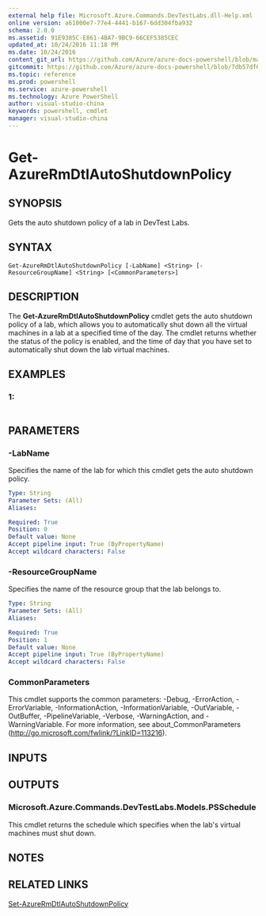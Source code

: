 ```yaml
---
external help file: Microsoft.Azure.Commands.DevTestLabs.dll-Help.xml
online version: a61000e7-77e4-4441-b167-6dd304fba932
schema: 2.0.0
ms.assetid: 91E9385C-E861-4BA7-9BC9-66CEF5385CEC
updated_at: 10/24/2016 11:18 PM
ms.date: 10/24/2016
content_git_url: https://github.com/Azure/azure-docs-powershell/blob/master/azureps-cmdlets-docs/ResourceManager/AzureRM.DevTestLabs/2.2.0/Get-AzureRmDtlAutoShutdownPolicy.md
gitcommit: https://github.com/Azure/azure-docs-powershell/blob/7db57df6b5e709a7c001e6de362a1240d7583ae8/azureps-cmdlets-docs/ResourceManager/AzureRM.DevTestLabs/2.2.0/Get-AzureRmDtlAutoShutdownPolicy.md
ms.topic: reference
ms.prod: powershell
ms.service: azure-powershell
ms.technology: Azure PowerShell
author: visual-studio-china
keywords: powershell, cmdlet
manager: visual-studio-china
---
```


# Get-AzureRmDtlAutoShutdownPolicy

## SYNOPSIS
Gets the auto shutdown policy of a lab in DevTest Labs.

## SYNTAX

```
Get-AzureRmDtlAutoShutdownPolicy [-LabName] <String> [-ResourceGroupName] <String> [<CommonParameters>]
```

## DESCRIPTION
The **Get-AzureRmDtlAutoShutdownPolicy** cmdlet gets the auto shutdown policy of a lab, which allows you to automatically shut down all the virtual machines in a lab at a specified time of the day.
The cmdlet returns whether the status of the policy is enabled, and the time of day that you have set to automatically shut down the lab virtual machines.

## EXAMPLES

### 1:
```

```

## PARAMETERS

### -LabName
Specifies the name of the lab for which this cmdlet gets the auto shutdown policy.

```yaml
Type: String
Parameter Sets: (All)
Aliases: 

Required: True
Position: 0
Default value: None
Accept pipeline input: True (ByPropertyName)
Accept wildcard characters: False
```

### -ResourceGroupName
Specifies the name of the resource group that the lab belongs to.

```yaml
Type: String
Parameter Sets: (All)
Aliases: 

Required: True
Position: 1
Default value: None
Accept pipeline input: True (ByPropertyName)
Accept wildcard characters: False
```

### CommonParameters
This cmdlet supports the common parameters: -Debug, -ErrorAction, -ErrorVariable, -InformationAction, -InformationVariable, -OutVariable, -OutBuffer, -PipelineVariable, -Verbose, -WarningAction, and -WarningVariable. For more information, see about_CommonParameters (http://go.microsoft.com/fwlink/?LinkID=113216).

## INPUTS

## OUTPUTS

### Microsoft.Azure.Commands.DevTestLabs.Models.PSSchedule
This cmdlet returns the schedule which specifies when the lab's virtual machines must shut down.

## NOTES

## RELATED LINKS

[Set-AzureRmDtlAutoShutdownPolicy](.\Set-AzureRmDtlAutoShutdownPolicy.md)


